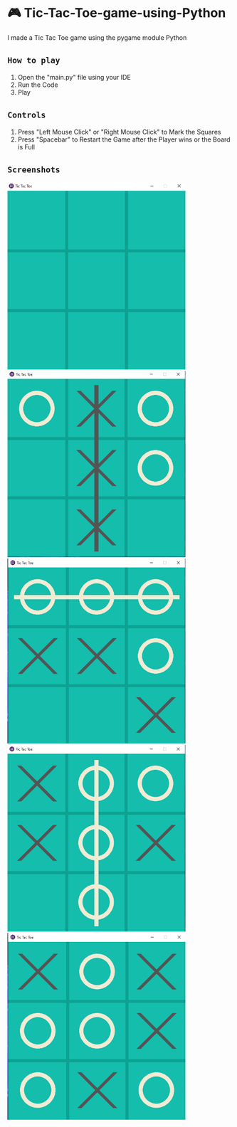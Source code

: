 # 🎮 Tic-Tac-Toe-game-using-Python
I made a Tic Tac Toe game using the pygame module Python

## `How to play`

1. Open the "main.py" file using your IDE
2. Run the Code
3. Play

## `Controls`

1. Press "Left Mouse Click" or "Right Mouse Click" to Mark the Squares
2. Press "Spacebar" to Restart the Game after the Player wins or the Board is Full

## `Screenshots`
<img src="screenshots/1.png" alt="welcome_screen" width="400px">
<img src="screenshots/2.png" alt="gameplay" width="400px">
<img src="screenshots/3.png" alt="gameplay" width="400px">
<img src="screenshots/4.png" alt="gameplay" width="400px">
<img src="screenshots/5.png" alt="gameplay" width="400px">
